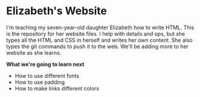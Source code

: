 # Elizabeth's Website

I'm teaching my seven-year-old daughter Elizabeth how to write HTML. This is the repository for her website files. I help with details and ops, but she types all the HTML and CSS in herself and writes her own content. She also types the git commands to push it to the web. We'll be adding more to her website as she learns.

__What we're going to learn next__

- How to use different fonts
- How to use padding
- How to make links different colors